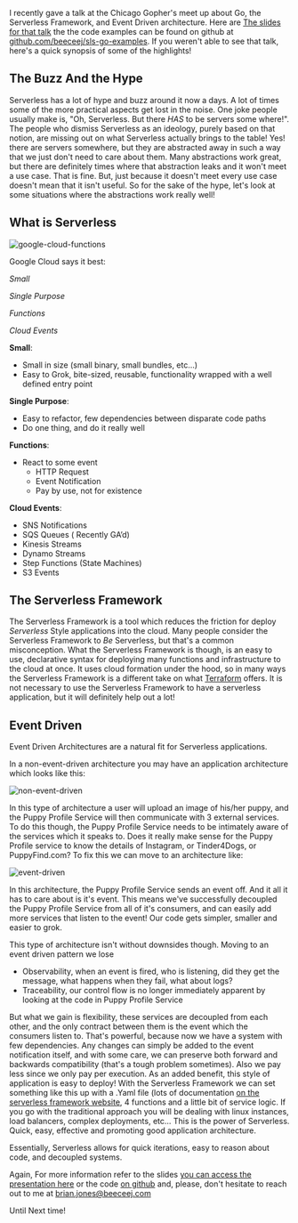 <!--id: 5-->
<!--title: Event Driven And Serverless -->
<!--author: Brian Jones-->
<!--visible: true-->

I recently gave a talk at the Chicago Gopher's meet up about Go, the Serverless Framework, and Event Driven architecture. Here are [The slides for that talk](https://docs.google.com/presentation/d/e/2PACX-1vRzEMfp0S8ZyNwkRYC_YSfSvAULUfoU2dHFYJ_kjDnkFtJ80CH5bpffFIs6CUlMnE1-pS5_4HfoAFex/pub?start=false&loop=false&delayms=3000&slide=id.g3fa45d265d_1_5) the the code examples can be found on github at [github.com/beeceej/sls-go-examples](https://github.com/beeceej/sls-go-examples). If you weren't able to see that talk, here's a quick synopsis of some of the highlights!

## The Buzz And the Hype

Serverless has a lot of hype and buzz around it now a days. A lot of times some of the more practical aspects get lost in the noise. One joke people usually make is, "Oh, Serverless. But there _HAS_ to be servers some where!". The people who dismiss Serverless as an ideology, purely based on that notion, are missing out on what Serverless actually brings to the table! Yes! there are servers somewhere, but they are abstracted away in such a way that we just don't need to care about them. Many abstractions work great, but there are definitely times where that abstraction leaks and it won't meet a use case. That is fine. But, just because it doesn't meet every use case doesn't mean that it isn't useful. So for the sake of the hype, let's look at some situations where the abstractions work really well!

## What is Serverless

![google-cloud-functions](https://cdn-images-1.medium.com/max/1600/1*TG4VTrSkg1egeFGgzihl9Q.png)

Google Cloud says it best:

_Small_

_Single Purpose_

_Functions_

_Cloud Events_

**Small**:

- Small in size (small binary, small bundles, etc...)
- Easy to Grok, bite-sized, reusable, functionality wrapped with a well defined entry point

**Single Purpose**:

- Easy to refactor, few dependencies between disparate code paths
- Do one thing, and do it really well

**Functions**:

- React to some event
  - HTTP Request
  - Event Notification
  - Pay by use, not for existence

**Cloud Events**:

- SNS Notifications
- SQS Queues ( Recently GA’d)
- Kinesis Streams
- Dynamo Streams
- Step Functions (State Machines)
- S3 Events

## The Serverless Framework

The Serverless Framework is a tool which reduces the friction for deploy _*Serverless*_ Style applications into the cloud. Many people consider the Serverless Framework to _Be_ Serverless, but that's a common misconception. What the Serverless Framework is though, is an easy to use, declarative syntax for deploying many functions and infrastructure to the cloud at once. It uses cloud formation under the hood, so in many ways the Serverless Framework is a different take on what [Terraform](https://github.com/hashicorp/terraform) offers. It is not necessary to use the Serverless Framework to have a serverless application, but it will definitely help out a lot!

## Event Driven

Event Driven Architectures are a natural fit for Serverless applications.

In a non-event-driven architecture you may have an application architecture which looks like this:

![non-event-driven](https://static.beeceej.com/images/non-event-driven.jpg)

In this type of architecture a user will upload an image of his/her puppy, and the Puppy Profile Service will then communicate with 3 external services. To do this though, the Puppy Profile Service needs to be intimately aware of the services which it speaks to. Does it really make sense for the Puppy Profile service to know the details of Instagram, or Tinder4Dogs, or PuppyFind.com? To fix this we can move to an architecture like:

![event-driven](https://static.beeceej.com/images/event-driven.jpg)

In this architecture, the Puppy Profile Service sends an event off. And it all it has to care about is it's event. This means we've successfully decoupled the Puppy Profile Service from all of it's consumers, and can easily add more services that listen to the event! Our code gets simpler, smaller and easier to grok.

This type of architecture isn't without downsides though. Moving to an event driven pattern we lose

- Observability, when an event is fired, who is listening, did they get the message, what happens when they fail, what about logs?
- Traceability, our control flow is no longer immediately apparent by looking at the code in Puppy Profile Service

But what we gain is flexibility, these services are decoupled from each other, and the only contract between them is the event which the consumers listen to. That's powerful, because now we have a system with few dependencies. Any changes can simply be added to the event notification itself, and with some care, we can preserve both forward and backwards compatibility (that's a tough problem sometimes). Also we pay less since we only pay per execution. As an added benefit, this style of application is easy to deploy! With the Serverless Framework we can set something like this up with a .Yaml file (lots of documentation [on the serverless framework website](https://serverless.com/framework/docs/), 4 functions and a little bit of service logic. If you go with the traditional approach you will be dealing with linux instances, load balancers, complex deployments, etc... This is the power of Serverless. Quick, easy, effective and promoting good application architecture.

Essentially, Serverless allows for quick iterations, easy to reason about code, and decoupled systems.

Again, For more information refer to the slides [you can access the presentation here](https://docs.google.com/presentation/d/e/2PACX-1vRzEMfp0S8ZyNwkRYC_YSfSvAULUfoU2dHFYJ_kjDnkFtJ80CH5bpffFIs6CUlMnE1-pS5_4HfoAFex/pub?start=false&loop=false&delayms=3000&slide=id.g3fa45d265d_1_5) or the code [on github](https://github.com/sls-go-examples) and, please, don't hesitate to reach out to me at <brian.jones@beeceej.com>

Until Next time!
